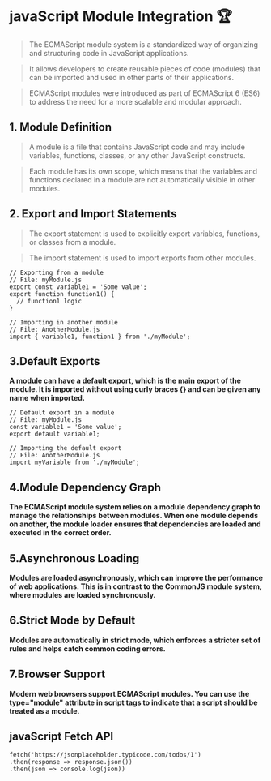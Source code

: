 # javaScript Module Integration 🏆

> The ECMAScript module system is a standardized way of organizing and structuring code in JavaScript applications.

> It allows developers to create reusable pieces of code (modules) that can be imported and used in other parts of their applications.

> ECMAScript modules were introduced as part of ECMAScript 6 (ES6) to address the need for a more scalable and modular approach.

## 1. Module Definition

> A module is a file that contains JavaScript code and may include variables, functions, classes, or any other JavaScript constructs.

> Each module has its own scope, which means that the variables and functions declared in a module are not automatically visible in other modules.
>

## 2. Export and Import Statements

> The export statement is used to explicitly export variables, functions, or classes from a module.

> The import statement is used to import exports from other modules.


```
// Exporting from a module
// File: myModule.js
export const variable1 = 'Some value';
export function function1() {
  // function1 logic
}

// Importing in another module
// File: AnotherModule.js
import { variable1, function1 } from './myModule';
```

## 3.Default Exports

**A module can have a default export, which is the main export of the module. It is imported without using curly braces {} and can be given any name when imported.**

```
// Default export in a module
// File: myModule.js
const variable1 = 'Some value';
export default variable1;

// Importing the default export
// File: AnotherModule.js
import myVariable from './myModule';
```

## 4.Module Dependency Graph

**The ECMAScript module system relies on a module dependency graph to manage the relationships between modules. When one module depends on another, the module loader ensures that dependencies are loaded and executed in the correct order.**

## 5.Asynchronous Loading

**Modules are loaded asynchronously, which can improve the performance of web applications. This is in contrast to the CommonJS module system, where modules are loaded synchronously.**

## 6.Strict Mode by Default

**Modules are automatically in strict mode, which enforces a stricter set of rules and helps catch common coding errors.**

## 7.Browser Support

**Modern web browsers support ECMAScript modules. You can use the type="module" attribute in script tags to indicate that a script should be treated as a module.**








## javaScript Fetch API

```
fetch('https://jsonplaceholder.typicode.com/todos/1')
.then(response => response.json())
.then(json => console.log(json))
```

